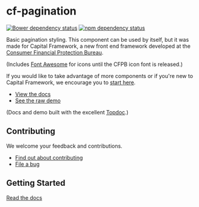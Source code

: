 # cf-pagination

[![Bower dependency status](https://www.versioneye.com/user/projects/5375312d14c158f59200001b/badge.svg)](https://www.versioneye.com/user/projects/5375312d14c158f59200001b)
[![npm dependency status](https://gemnasium.com/cfpb/cf-pagination.svg)](https://gemnasium.com/cfpb/cf-pagination)

Basic pagination styling.
This component can be used by itself, but it was made for Capital Framework,
a new front end framework developed at the
[Consumer Financial Protection Bureau](https://cfpb.github.io/).

(Includes [Font Awesome](http://fontawesome.io/) for icons until the CFPB icon
font is released.)

If you would like to take advantage of more components or if you're new to
Capital Framework, we encourage you to [start here](https://cfpb.github.io/capital-framework/).

- [View the docs](https://cfpb.github.io/cf-pagination/docs/)
- [See the raw demo](https://cfpb.github.io/cf-pagination/demo/)

(Docs and demo built with the excellent [Topdoc](https://github.com/topcoat/topdoc/).)


## Contributing

We welcome your feedback and contributions.

- [Find out about contributing](https://cfpb.github.io/capital-framework/contributing/)
- [File a bug](https://github.com/cfpb/cf-pagination/issues/new?body=%23%23%20URL%0D%0D%0D%23%23%20Actual%20Behavior%0D%0D%0D%23%23%20Expected%20Behavior%0D%0D%0D%23%23%20Steps%20to%20Reproduce%0D%0D%0D%23%23%20Screenshot&labels=bug)


## Getting Started

[Read the docs](https://cfpb.github.io/capital-framework/components/)
